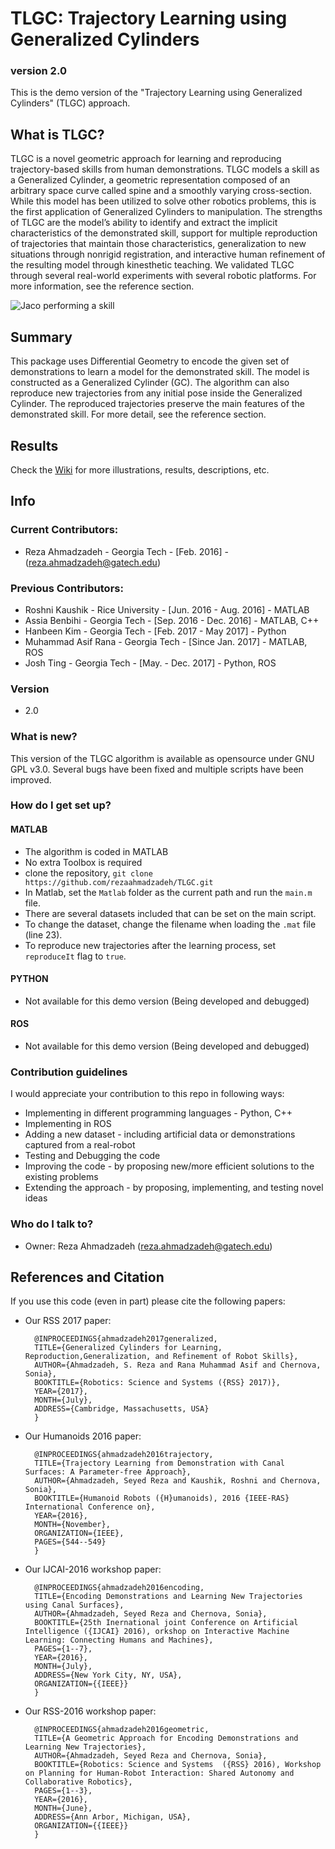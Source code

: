 # TLGC: Trajectory Learning using Generalized Cylinders #
### version 2.0 ###

This is the demo version of the "Trajectory Learning using Generalized Cylinders" (TLGC) approach. 

## What is TLGC? ##

TLGC is a novel geometric approach for learning and reproducing trajectory-based skills from human demonstrations. TLGC models a skill as a Generalized Cylinder, a geometric representation composed of an arbitrary space curve called spine and a smoothly varying cross-section. While this model has been utilized to solve other robotics problems, this is the first application of Generalized Cylinders to manipulation. The strengths of TLGC are the model’s ability to identify and extract the implicit characteristics of the demonstrated skill, support for multiple reproduction of trajectories that maintain those characteristics, generalization to new situations through nonrigid registration, and interactive human refinement of the resulting model through kinesthetic teaching. We validated TLGC through several real-world experiments with several robotic platforms. For more information, see the reference section.

![Jaco performing a skill](http://www.ahmadzadeh.info/_/rsrc/1481221808081/research/jaco6.jpg?height=345&width=400)

<!-- https://github.com/gt-rail-internal/GeneralizedCylinder/blob/master/jaco6.jpg?raw=true "Jaco2" -->


## Summary ##

This package uses Differential Geometry to encode the given set of demonstrations to learn a model for the demonstrated skill. The model is constructed as a Generalized Cylinder (GC). The algorithm can also reproduce new trajectories from any initial pose inside the Generalized Cylinder. The reproduced trajectories preserve the main features of the demonstrated skill. For more detail, see the reference section.


## Results ##

Check the [Wiki](https://github.com/rezaahmadzadeh/TLGC/wiki) for more illustrations, results, descriptions, etc.


## Info ##

### Current Contributors: ###
*  Reza Ahmadzadeh - Georgia Tech - [Feb. 2016] - (reza.ahmadzadeh@gatech.edu) 

### Previous Contributors: ###
*  Roshni Kaushik - Rice University - [Jun. 2016 - Aug. 2016] - MATLAB
*  Assia Benbihi - Georgia Tech - [Sep. 2016 - Dec. 2016] - MATLAB, C++
*  Hanbeen Kim - Georgia Tech - [Feb. 2017 - May 2017] - Python
*  Muhammad Asif Rana - Georgia Tech - [Since Jan. 2017] - MATLAB, ROS
*  Josh Ting - Georgia Tech - [May. - Dec. 2017] - Python, ROS


### Version ###
*  2.0

### What is new? ###
This version of the TLGC algorithm is available as opensource under GNU GPL v3.0.
Several bugs have been fixed and multiple scripts have been improved.

### How do I get set up? ###

#### MATLAB ####
* The algorithm is coded in MATLAB
* No extra Toolbox is required
* clone the repository, `git clone https://github.com/rezaahmadzadeh/TLGC.git`
* In Matlab, set the `Matlab` folder as the current path and run the `main.m` file.
* There are several datasets included that can be set on the main script.
* To change the dataset, change the filename when loading the `.mat` file (line 23).
* To reproduce new trajectories after the learning process, set `reproduceIt` flag to `true`.

#### PYTHON ####
* Not available for this demo version (Being developed and debugged)

#### ROS ####
* Not available for this demo version (Being developed and debugged)

### Contribution guidelines ###

I would appreciate your contribution to this repo in following ways:

* Implementing in different programming languages - Python, C++
* Implementing in ROS
* Adding a new dataset - including artificial data or demonstrations captured from a real-robot
* Testing and Debugging the code
* Improving the code - by proposing new/more efficient solutions to the existing problems
* Extending the approach - by proposing, implementing, and testing novel ideas 

### Who do I talk to? ###

* Owner: Reza Ahmadzadeh (reza.ahmadzadeh@gatech.edu)



## References and Citation ##
If you use this code (even in part) please cite the following papers:

* Our RSS 2017 paper:



		@INPROCEEDINGS{ahmadzadeh2017generalized,
		TITLE={Generalized Cylinders for Learning, Reproduction,Generalization, and Refinement of Robot Skills},
		AUTHOR={Ahmadzadeh, S. Reza and Rana Muhammad Asif and Chernova, Sonia},
		BOOKTITLE={Robotics: Science and Systems ({RSS} 2017)},
		YEAR={2017},
		MONTH={July},
		ADDRESS={Cambridge, Massachusetts, USA}
		}
        
        
* Our Humanoids 2016 paper:



		@INPROCEEDINGS{ahmadzadeh2016trajectory,
		TITLE={Trajectory Learning from Demonstration with Canal Surfaces: A Parameter-free Approach},
		AUTHOR={Ahmadzadeh, Seyed Reza and Kaushik, Roshni and Chernova, Sonia},
		BOOKTITLE={Humanoid Robots ({H}umanoids), 2016 {IEEE-RAS} International Conference on},
		YEAR={2016},
		MONTH={November},
		ORGANIZATION={IEEE},
		PAGES={544--549}
		}


* Our IJCAI-2016 workshop paper:


		@INPROCEEDINGS{ahmadzadeh2016encoding,
		TITLE={Encoding Demonstrations and Learning New Trajectories using Canal Surfaces},
		AUTHOR={Ahmadzadeh, Seyed Reza and Chernova, Sonia},
		BOOKTITLE={25th Inernational joint Conference on Artificial Intelligence ({IJCAI} 2016), orkshop on Interactive Machine Learning: Connecting Humans and Machines},
		PAGES={1--7},
		YEAR={2016},
		MONTH={July},
		ADDRESS={New York City, NY, USA},
		ORGANIZATION={{IEEE}}
		}

* Our RSS-2016 workshop paper:


		@INPROCEEDINGS{ahmadzadeh2016geometric,
		TITLE={A Geometric Approach for Encoding Demonstrations and Learning New Trajectories},
		AUTHOR={Ahmadzadeh, Seyed Reza and Chernova, Sonia},
		BOOKTITLE={Robotics: Science and Systems  ({RSS} 2016), Workshop on Planning for Human-Robot Interaction: Shared Autonomy and Collaborative Robotics},
		PAGES={1--3},
		YEAR={2016},
		MONTH={June},
		ADDRESS={Ann Arbor, Michigan, USA},
		ORGANIZATION={{IEEE}}
		}


